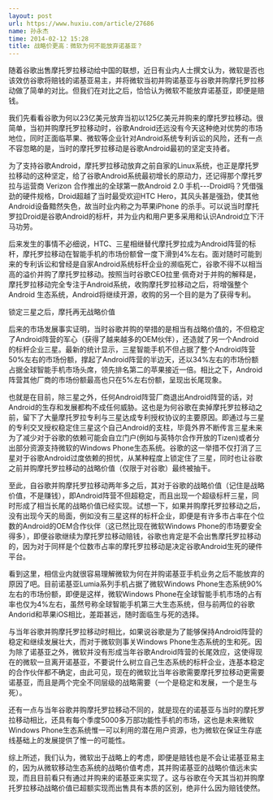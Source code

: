 ```yaml
---
layout: post
url: https://www.huxiu.com/article/27686
name: 孙永杰
time: 2014-02-12 15:28
title: 战略价更高：微软为何不能放弃诺基亚？
---
```

随着谷歌出售摩托罗拉移动给中国的联想，近日有业内人士撰文认为，微软是否也该效仿谷歌将赔钱的诺基亚易主，并将微软当初并购诺基亚与谷歌并购摩托罗拉移动做了简单的对比。但我们在对比之后，恰恰认为微软不能放弃诺基亚，即便是赔钱。

我们先看看谷歌为何以23亿美元放弃当初以125亿美元并购来的摩托罗拉移动。很简单，当初并购摩托罗拉移动时，谷歌Android还远没有今天这种绝对优势的市场地位，同时正面临苹果、微软等企业针对Android系统专利诉讼的风险，还有一点不容忽略的是，当时的摩托罗拉移动是谷歌Android最初的坚定支持者。

为了支持谷歌Android，摩托罗拉移动放弃之前自家的Linux系统，也正是摩托罗拉移动的这种坚定，给了谷歌Android系统最初增长的原动力，还记得那个摩托罗拉与运营商 Verizon 合作推出的全球第一款Android 2.0 手机---Droid吗？凭借强劲的硬件规格，Droid超越了当时最受欢迎HTC Hero，其风头甚是强劲，使其他Android设备黯然失色，故当时业内称之为苹果iPhone 的杀手。可以说当时摩托罗拉Droid是谷歌Android的标杆，并为业内和用户更多采用和认识Android立下汗马功劳。

后来发生的事情不必细说，HTC、三星相继替代摩托罗拉成为Android阵营的标杆，摩托罗拉移动在智能手机的市场份额曾一度下滑到4%左右。面对随时可能到来的专利诉讼和曾经是自家Android系统标杆企业的濒临死亡，谷歌不得不以相当高的溢价并购了摩托罗拉移动。按照当时谷歌CEO拉里·佩奇对于并购的解释是，摩托罗拉移动完全专注于Android系统，收购摩托罗拉移动之后，将增强整个 Android 生态系统，Android将继续开源，收购的另一个目的是为了获得专利。

锁定三星之后，摩托再无战略价值

后来的市场发展事实证明，当时谷歌并购的举措的是相当有战略价值的，不但稳定了Android阵营的军心（获得了越来越多的OEM伙伴），还造就了另一个Android的标杆企业三星。最新的统计显示，三星智能手机不但占据了整个Android阵营50%左右的市场份额，撑起了Android阵营的半边天，还以34%左右的市场份额占据全球智能手机市场头席，领先排名第二的苹果接近一倍。相比之下，Android阵营其他厂商的市场份额最高也只在5%左右份额，呈现出长尾现象。

也就是在目前，除三星之外，任何Android阵营厂商退出Android阵营的话，对Android的生存和发展都构不成任何威胁。这也是为何谷歌在卖掉摩托罗拉移动之前，留下了大量摩托罗拉专利与三星达成专利授权协议的主要原因。即通过与三星的专利交叉授权稳定住三星这个自己Android的支柱，毕竟外界不断传言三星未来为了减少对于谷歌的依赖可能会自立门户(例如与英特尔合作开放的Tizen)或者分出部分资源支持微软的Windows Phone生态系统。谷歌的这一举措不仅打消了三星对于谷歌Android过度依赖的担忧，从某种程度上锁定住了三星，同时也让谷歌之前并购摩托罗拉移动的战略价值（仅限于对谷歌）最终被抽干。

至此，自谷歌并购摩托罗拉移动两年多之后，其对于谷歌的战略价值（记住是战略价值，不是赚钱），即Android阵营不但超稳定，而且出现一个超级标杆三星，同时形成了相当长尾的战略价值已经实现。试想一下，如果并购摩托罗拉移动之后，没有出现今天的局面，例如没有三星这样的标杆企业，即便是有许多市占率在个位数的Android的OEM合作伙伴（这已然比现在微软Windows Phone的市场要安全得多），即便谷歌继续为摩托罗拉移动赔钱，谷歌也肯定是不会出售摩托罗拉移动的，因为对于同样是个位数市占率的摩托罗拉移动是决定谷歌Android生死的硬件平台。

看到这里，相信业内就很容易理解微软为何在并购诺基亚手机业务之后不能放弃的原因了吧。目前诺基亚Lumia系列手机占据了微软Windows Phone生态系统90%左右的市场份额，即便是这样，微软Windows Phone在全球智能手机市场的占有率也仅为4%左右，虽然号称全球智能手机第三大生态系统，但与前两位的谷歌Andorid和苹果iOS相比，差距甚远，随时面临生与死的选择。

与当年谷歌并购摩托罗拉移动时相比，如果说谷歌是为了能够保持Android阵营的稳定和继续发展壮大，而对于微软则事关Windows Phone生态系统的生和死。因为除了诺基亚之外，微软并没有形成当年谷歌Android阵营的长尾效应，这使得现在的微软一旦离开诺基亚，不要说什么树立自己生态系统的标杆企业，连基本稳定的合作伙伴都不确定，由此可见，现在的微软比当年谷歌需要摩托罗拉移动更需要诺基亚，而且是两个完全不同层级的战略需要（一个是稳定和发展，一个是生与死）。

还有一点与当年谷歌并购摩托罗拉移动不同的，就是现在的诺基亚与当时的摩托罗拉移动相比，还具有每个季度5000多万部功能性手机的市场，这也是未来微软Windows Phone生态系统惟一可以利用的潜在用户资源，也为微软在保证生存底线基础上的发展提供了惟一的可能性。

综上所述，我们认为，微软出于战略上的考虑，即便是赔钱也是不会让诺基亚易主的，因为从微软移动生态系统的战略价值考虑，其并购诺基亚的战略价值远未实现，而且目前看只有通过并购来的诺基亚来实现了。这与谷歌在今天其当初并购摩托罗拉移动战略价值已超额实现而出售具有本质的区别，绝非什么因为赔钱使然。

